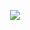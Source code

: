 <p align="center">
  <img src="https://github-readme-stats-one-bice.vercel.app/api?username=polirritmico&show_icons=true&count_private=true&line_height=28&hide_border=1&include_all_commits=true&card_width=450&role=OWNER,COLLABORATOR&theme=github_dark"/>
</p>
